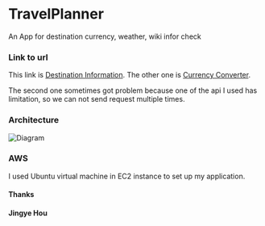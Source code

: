 # TravelPlanner
An App for destination currency, weather, wiki infor check

### Link to url
This link is [Destination Information](http://ec2-3-135-194-217.us-east-2.compute.amazonaws.com:8080/desInfor).
The other one is [Currency Converter](http://ec2-3-135-194-217.us-east-2.compute.amazonaws.com:8080/currConverter).

The second one sometimes got problem because one of the api I used has limitation, so we can not send request multiple times.
### Architecture
![Diagram](https://travelplannerjingye.s3.us-east-2.amazonaws.com/pic/Screen+Shot+2020-03-12+at+1.59.15+AM.png)

### AWS
I used Ubuntu virtual machine in EC2 instance to set up my application.

#### Thanks
#### Jingye Hou
